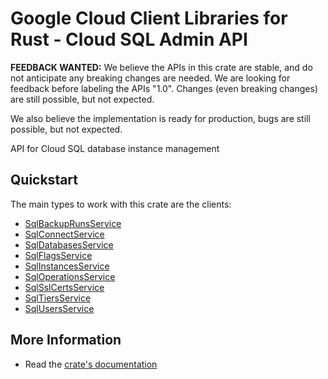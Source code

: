 # Google Cloud Client Libraries for Rust - Cloud SQL Admin API

<!-- Code generated by sidekick. DO NOT EDIT. -->

**FEEDBACK WANTED:** We believe the APIs in this crate are stable, and
do not anticipate any breaking changes are needed. We are looking for
feedback before labeling the APIs "1.0". Changes (even breaking changes)
are still possible, but not expected.

We also believe the implementation is ready for production, bugs are
still possible, but not expected.

API for Cloud SQL database instance management

## Quickstart

The main types to work with this crate are the clients:

- [SqlBackupRunsService]
- [SqlConnectService]
- [SqlDatabasesService]
- [SqlFlagsService]
- [SqlInstancesService]
- [SqlOperationsService]
- [SqlSslCertsService]
- [SqlTiersService]
- [SqlUsersService]

## More Information

- Read the [crate's documentation](https://docs.rs/google-cloud-sql-v1/latest/google-cloud-sql-v1)

[SqlBackupRunsService]: https://docs.rs/google-cloud-sql-v1/latest/google_cloud_sql_v1/client/struct.SqlBackupRunsService.html
[SqlConnectService]: https://docs.rs/google-cloud-sql-v1/latest/google_cloud_sql_v1/client/struct.SqlConnectService.html
[SqlDatabasesService]: https://docs.rs/google-cloud-sql-v1/latest/google_cloud_sql_v1/client/struct.SqlDatabasesService.html
[SqlFlagsService]: https://docs.rs/google-cloud-sql-v1/latest/google_cloud_sql_v1/client/struct.SqlFlagsService.html
[SqlInstancesService]: https://docs.rs/google-cloud-sql-v1/latest/google_cloud_sql_v1/client/struct.SqlInstancesService.html
[SqlOperationsService]: https://docs.rs/google-cloud-sql-v1/latest/google_cloud_sql_v1/client/struct.SqlOperationsService.html
[SqlSslCertsService]: https://docs.rs/google-cloud-sql-v1/latest/google_cloud_sql_v1/client/struct.SqlSslCertsService.html
[SqlTiersService]: https://docs.rs/google-cloud-sql-v1/latest/google_cloud_sql_v1/client/struct.SqlTiersService.html
[SqlUsersService]: https://docs.rs/google-cloud-sql-v1/latest/google_cloud_sql_v1/client/struct.SqlUsersService.html
